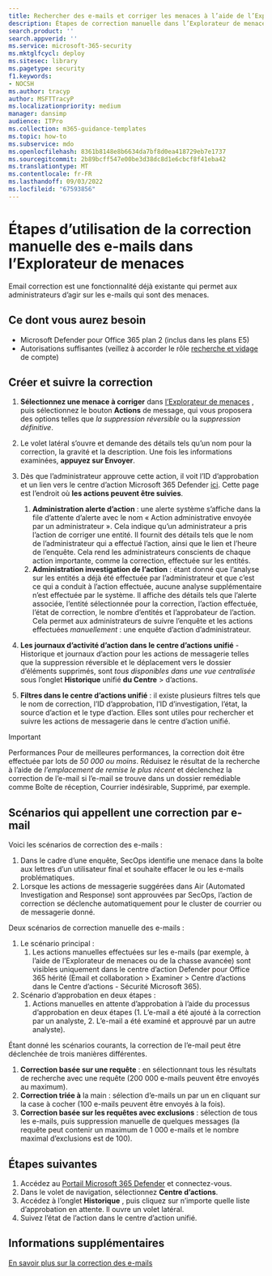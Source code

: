 ```yaml
---
title: Rechercher des e-mails et corriger les menaces à l’aide de l’Explorateur de menaces dans Microsoft 365 Defender
description: Étapes de correction manuelle dans l’Explorateur de menaces dans Microsoft 365 Defender, notamment comment obtenir les meilleures performances et les scénarios qui appellent la correction.
search.product: ''
search.appverid: ''
ms.service: microsoft-365-security
ms.mktglfcycl: deploy
ms.sitesec: library
ms.pagetype: security
f1.keywords:
- NOCSH
ms.author: tracyp
author: MSFTTracyP
ms.localizationpriority: medium
manager: dansimp
audience: ITPro
ms.collection: m365-guidance-templates
ms.topic: how-to
ms.subservice: mdo
ms.openlocfilehash: 8361b8148e8b6634da7bf8d0ea418729eb7e1737
ms.sourcegitcommit: 2b89bcff547e00be3d38dc8d1e6cbcf8f41eba42
ms.translationtype: MT
ms.contentlocale: fr-FR
ms.lasthandoff: 09/03/2022
ms.locfileid: "67593856"
---
```

# <a name="steps-to-use-manual-email-remediation-in-threat-explorer"></a>Étapes d’utilisation de la correction manuelle des e-mails dans l’Explorateur de menaces

Email correction est une fonctionnalité déjà existante qui permet aux administrateurs d’agir sur les e-mails qui sont des menaces.

## <a name="what-youll-need"></a>Ce dont vous aurez besoin
- Microsoft Defender pour Office 365 plan 2 (inclus dans les plans E5)
- Autorisations suffisantes (veillez à accorder le rôle [recherche et vidage](https://sip.security.microsoft.com/securitypermissions) de compte)

## <a name="create-and-track-the-remediation"></a>Créer et suivre la correction

1. **Sélectionnez une menace à corriger** dans [l’Explorateur de menaces](https://security.microsoft.com/threatexplorer) , puis sélectionnez le bouton **Actions** de message, qui vous proposera des options telles que *la suppression réversible* ou la *suppression définitive*.
1. Le volet latéral s’ouvre et demande des détails tels qu’un nom pour la correction, la gravité et la description. Une fois les informations examinées, **appuyez sur Envoyer**.
1. Dès que l’administrateur approuve cette action, il voit l’ID d’approbation et un lien vers le centre d’action Microsoft 365 Defender [ici](https://security.microsoft.com/action-center/history). Cette page est l’endroit où **les actions peuvent être suivies**.

    1. **Administration alerte d’action** : une alerte système s’affiche dans la file d’attente d’alerte avec le nom « Action administrative envoyée par un administrateur ». Cela indique qu’un administrateur a pris l’action de corriger une entité. Il fournit des détails tels que le nom de l’administrateur qui a effectué l’action, ainsi que le lien et l’heure de l’enquête. Cela rend les administrateurs conscients de chaque action importante, comme la correction, effectuée sur les entités.
    1. **Administration investigation de l’action** : étant donné que l’analyse sur les entités a déjà été effectuée par l’administrateur et que c’est ce qui a conduit à l’action effectuée, aucune analyse supplémentaire n’est effectuée par le système. Il affiche des détails tels que l’alerte associée, l’entité sélectionnée pour la correction, l’action effectuée, l’état de correction, le nombre d’entités et l’approbateur de l’action. Cela permet aux administrateurs de suivre l’enquête et les actions effectuées *manuellement* : une enquête d’action d’administrateur.
1. **Les journaux d’activité d’action dans le centre d’actions unifié** - Historique et journaux d’action pour les actions de messagerie telles que la suppression réversible et le déplacement vers le dossier d’éléments supprimés, sont *tous disponibles dans une vue centralisée* sous l’onglet **Historique** unifié **du Centre** >  d’actions. 
1. **Filtres dans le centre d’actions unifié** : il existe plusieurs filtres tels que le nom de correction, l’ID d’approbation, l’ID d’investigation, l’état, la source d’action et le type d’action. Elles sont utiles pour rechercher et suivre les actions de messagerie dans le centre d’action unifié.

> [!IMPORTANT]
> Performances Pour de meilleures performances, la correction doit être effectuée par lots de *50 000 ou moins*. Réduisez le résultat de la recherche à l’aide de *l’emplacement de remise le plus récent* et déclenchez la correction de l’e-mail si l’e-mail se trouve dans un dossier remédiable comme Boîte de réception, Courrier indésirable, Supprimé, par exemple.

## <a name="scenarios-that-call-for-email-remediation"></a>Scénarios qui appellent une correction par e-mail

Voici les scénarios de correction des e-mails :

1. Dans le cadre d’une enquête, SecOps identifie une menace dans la boîte aux lettres d’un utilisateur final et souhaite effacer le ou les e-mails problématiques.
1. Lorsque les actions de messagerie suggérées dans Air (Automated Investigation and Response) sont approuvées par SecOps, l’action de correction se déclenche automatiquement pour le cluster de courrier ou de messagerie donné.

Deux scénarios de correction manuelle des e-mails :

1. Le scénario principal :
    1. Les actions manuelles effectuées sur les e-mails (par exemple, à l’aide de l’Explorateur de menaces ou de la chasse avancée) sont visibles uniquement dans le centre d’action Defender pour Office 365 hérité (Email et collaboration > Examiner > Centre d’actions dans le Centre d’actions - Sécurité Microsoft 365).  
1. Scénario d’approbation en deux étapes :
    1. Actions manuelles en attente d’approbation à l’aide du processus d’approbation en deux étapes (1. L’e-mail a été ajouté à la correction par un analyste, 2. L’e-mail a été examiné et approuvé par un autre analyste).

Étant donné les scénarios courants, la correction de l’e-mail peut être déclenchée de trois manières différentes.

1. **Correction basée sur une requête** : en sélectionnant tous les résultats de recherche avec une requête (200 000 e-mails peuvent être envoyés au maximum).
1. **Correction triée à** la main : sélection d’e-mails un par un en cliquant sur la case à cocher (100 e-mails peuvent être envoyés à la fois).
1. **Correction basée sur les requêtes avec exclusions** : sélection de tous les e-mails, puis suppression manuelle de quelques messages (la requête peut contenir un maximum de 1 000 e-mails et le nombre maximal d’exclusions est de 100).

## <a name="next-steps"></a>Étapes suivantes
1. Accédez au [Portail Microsoft 365 Defender](https://security.microsoft.com) et connectez-vous.
1. Dans le volet de navigation, sélectionnez **Centre d’actions**.
1. Accédez à l’onglet **Historique** , puis cliquez sur n’importe quelle liste d’approbation en attente. Il ouvre un volet latéral.  
1. Suivez l’état de l’action dans le centre d’action unifié.

## <a name="more-information"></a>Informations supplémentaires

[En savoir plus sur la correction des e-mails](../../office-365-security/air-review-approve-pending-completed-actions.md)
